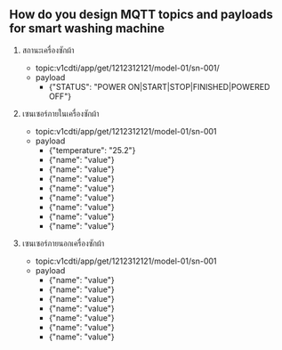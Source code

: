## How do you design MQTT topics and payloads for smart washing machine

1. สถานะเครื่องซักผ้า
    - topic:v1cdti/app/get/1212312121/model-01/sn-001/
    - payload
        - {"STATUS": "POWER ON|START|STOP|FINISHED|POWERED OFF"}
1. เซนเซอร์ภายในเครื่องซักผ้า
    - topic:v1cdti/app/get/1212312121/model-01/sn-001
    - payload
        - {"temperature": "25.2"}
        - {"name": "value"}
        - {"name": "value"}
        - {"name": "value"}
        - {"name": "value"}
        - {"name": "value"}
        - {"name": "value"}
        - {"name": "value"}
        - {"name": "value"}
        

 1. เซนเซอร์ภายนอกเครื่องซักผ้า
    - topic:v1cdti/app/get/1212312121/model-01/sn-001
    - payload
        - {"name": "value"}
        - {"name": "value"}
        - {"name": "value"}
        - {"name": "value"}
        - {"name": "value"}
        - {"name": "value"}
        - {"name": "value"}



